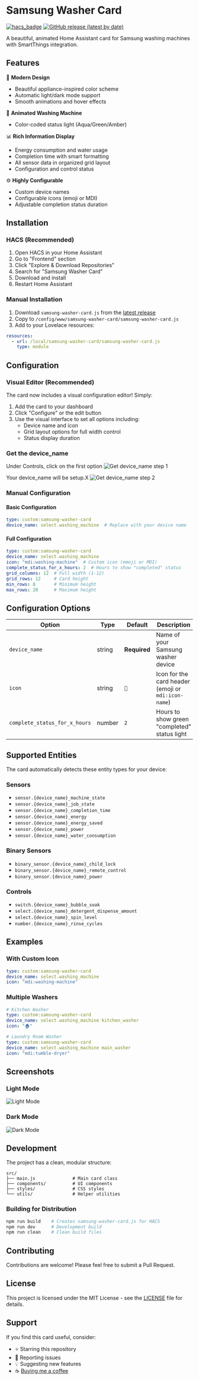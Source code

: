 # Samsung Washer Card

[![hacs_badge](https://img.shields.io/badge/HACS-Custom-orange.svg)](https://github.com/custom-components/hacs)
[![GitHub release (latest by date)](https://img.shields.io/github/v/release/raulpetruta/samsung-ha-washer-card)](https://github.com/raulpetruta/samsung-ha-washer-card)

A beautiful, animated Home Assistant card for Samsung washing machines with SmartThings integration.

## Features

🎨 **Modern Design**
- Beautiful appliance-inspired color scheme
- Automatic light/dark mode support
- Smooth animations and hover effects

🔄 **Animated Washing Machine**
- Color-coded status light (Aqua/Green/Amber)

📊 **Rich Information Display**
- Energy consumption and water usage
- Completion time with smart formatting
- All sensor data in organized grid layout
- Configuration and control status

⚙️ **Highly Configurable**
- Custom device names
- Configurable icons (emoji or MDI)
- Adjustable completion status duration

## Installation

### HACS (Recommended)

1. Open HACS in your Home Assistant
2. Go to "Frontend" section
3. Click "Explore & Download Repositories"
4. Search for "Samsung Washer Card"
5. Download and install
6. Restart Home Assistant

### Manual Installation

1. Download `samsung-washer-card.js` from the [latest release](https://github.com/raulpetruta/samsung-ha-washer-card)
2. Copy to `/config/www/samsung-washer-card/samsung-washer-card.js`
3. Add to your Lovelace resources:

```yaml
resources:
  - url: /local/samsung-washer-card/samsung-washer-card.js
    type: module
```

## Configuration

### Visual Editor (Recommended)

The card now includes a visual configuration editor! Simply:

1. Add the card to your dashboard
2. Click "Configure" or the edit button
3. Use the visual interface to set all options including:
   - Device name and icon
   - Grid layout options for full width control
   - Status display duration

### Get the device_name

Under Controls, click on the first option
![Get device_name step 1](screenshots/setup-1.png)

Your device_name will be setup.X
![Get device_name step 2](screenshots/setup-2.png)

### Manual Configuration

#### Basic Configuration

```yaml
type: custom:samsung-washer-card
device_name: select.washing_machine  # Replace with your device name
```

#### Full Configuration

```yaml
type: custom:samsung-washer-card
device_name: select.washing_machine
icon: "mdi:washing-machine"  # Custom icon (emoji or MDI)
complete_status_for_x_hours: 2  # Hours to show "completed" status
grid_columns: 12  # Full width (1-12)
grid_rows: 12     # Card height
min_rows: 8       # Minimum height
max_rows: 20      # Maximum height
```

## Configuration Options

| Option | Type | Default | Description |
|--------|------|---------|-------------|
| `device_name` | string | **Required** | Name of your Samsung washer device |
| `icon` | string | `🧺` | Icon for the card header (emoji or `mdi:icon-name`) |
| `complete_status_for_x_hours` | number | `2` | Hours to show green "completed" status light |

## Supported Entities

The card automatically detects these entity types for your device:

### Sensors
- `sensor.{device_name}_machine_state`
- `sensor.{device_name}_job_state`
- `sensor.{device_name}_completion_time`
- `sensor.{device_name}_energy`
- `sensor.{device_name}_energy_saved`
- `sensor.{device_name}_power`
- `sensor.{device_name}_water_consumption`

### Binary Sensors
- `binary_sensor.{device_name}_child_lock`
- `binary_sensor.{device_name}_remote_control`
- `binary_sensor.{device_name}_power`

### Controls
- `switch.{device_name}_bubble_soak`
- `select.{device_name}_detergent_dispense_amount`
- `select.{device_name}_spin_level`
- `number.{device_name}_rinse_cycles`

## Examples

### With Custom Icon

```yaml
type: custom:samsung-washer-card
device_name: select.washing_machine
icon: "mdi:washing-machine"
```

### Multiple Washers

```yaml
# Kitchen Washer
type: custom:samsung-washer-card
device_name: select.washing_machine kitchen_washer
icon: "🏠"

# Laundry Room Washer  
type: custom:samsung-washer-card
device_name: select.washing_machine main_washer
icon: "mdi:tumble-dryer"
```

## Screenshots

### Light Mode
![Light Mode](screenshots/eye-burn-mode.png)

### Dark Mode
![Dark Mode](screenshots/dark-mode.png)

## Development

The project has a clean, modular structure:

```text
src/
├── main.js              # Main card class
├── components/          # UI components
├── styles/              # CSS styles
└── utils/               # Helper utilities
```

### Building for Distribution

```bash
npm run build    # Creates samsung-washer-card.js for HACS
npm run dev      # Development build
npm run clean    # Clean build files
```

## Contributing

Contributions are welcome! Please feel free to submit a Pull Request.

## License

This project is licensed under the MIT License - see the [LICENSE](LICENSE) file for details.

## Support

If you find this card useful, consider:

- ⭐ Starring this repository
- 🐛 Reporting issues
- 💡 Suggesting new features
- ☕ [Buying me a coffee](https://buymeacoffee.com/raulpetruta)
